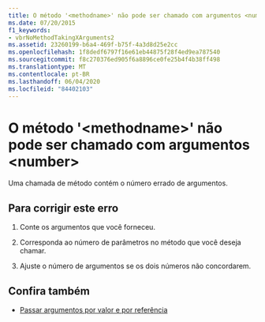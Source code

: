 ```yaml
---
title: O método '<methodname>' não pode ser chamado com argumentos <number>
ms.date: 07/20/2015
f1_keywords:
- vbrNoMethodTakingXArguments2
ms.assetid: 23260199-b6a4-469f-b75f-4a3d8d25e2cc
ms.openlocfilehash: 1f8dedf6797f16e61eb44875f28f4ed9ea787540
ms.sourcegitcommit: f8c270376ed905f6a8896ce0fe25b4f4b38ff498
ms.translationtype: MT
ms.contentlocale: pt-BR
ms.lasthandoff: 06/04/2020
ms.locfileid: "84402103"
---
```

# <a name="method-methodname-cannot-be-called-with-number-arguments"></a>O método '\<methodname>' não pode ser chamado com argumentos \<number>
Uma chamada de método contém o número errado de argumentos.  
  
## <a name="to-correct-this-error"></a>Para corrigir este erro  
  
1. Conte os argumentos que você forneceu.  
  
2. Corresponda ao número de parâmetros no método que você deseja chamar.  
  
3. Ajuste o número de argumentos se os dois números não concordarem.  
  
## <a name="see-also"></a>Confira também

- [Passar argumentos por valor e por referência](../programming-guide/language-features/procedures/passing-arguments-by-value-and-by-reference.md)
